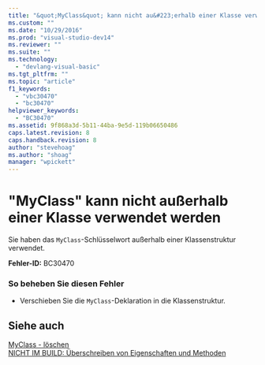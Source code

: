 ```yaml
---
title: "&quot;MyClass&quot; kann nicht au&#223;erhalb einer Klasse verwendet werden | Microsoft Docs"
ms.custom: ""
ms.date: "10/29/2016"
ms.prod: "visual-studio-dev14"
ms.reviewer: ""
ms.suite: ""
ms.technology: 
  - "devlang-visual-basic"
ms.tgt_pltfrm: ""
ms.topic: "article"
f1_keywords: 
  - "vbc30470"
  - "bc30470"
helpviewer_keywords: 
  - "BC30470"
ms.assetid: 9f868a3d-5b11-44ba-9e5d-119b06650486
caps.latest.revision: 8
caps.handback.revision: 8
author: "stevehoag"
ms.author: "shoag"
manager: "wpickett"
---
```

# &quot;MyClass&quot; kann nicht au&#223;erhalb einer Klasse verwendet werden
Sie haben das `MyClass`\-Schlüsselwort außerhalb einer Klassenstruktur verwendet.  
  
 **Fehler\-ID:** BC30470  
  
### So beheben Sie diesen Fehler  
  
-   Verschieben Sie die `MyClass`\-Deklaration in die Klassenstruktur.  
  
## Siehe auch  
 [MyClass \- löschen](http://msdn.microsoft.com/de-de/5db36f9b-f796-4b6a-ba34-cac1fde6eb62)   
 [NICHT IM BUILD: Überschreiben von Eigenschaften und Methoden](http://msdn.microsoft.com/de-de/2167e8f5-1225-4b13-9ebd-02591ba90213)